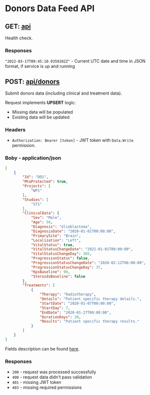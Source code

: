 # Donors Data Feed API

## GET: [api](http://localhost:5100/api)
Health check.

### Responses
`"2022-03-17T09:45:10.9359202Z"` - Current UTC date and time in JSON format, if service is up and running


## POST: [api/donors](http://localhost:5100/api/donors)
Submit donors data (including clinical and treatment data).

Request implements **UPSERT** logic:
- Missing data will be populated
- Existing data will be updated

### Headers
- `Authorization: Bearer [token]` - JWT token with `Data.Write` permission.

### Boby - application/json
```json
[
    {
        "Id": "DO1",
        "MtaProtected": true,
        "Projects": [
            "WP1"
        ],
        "Studies": [
            "ST1"
        ],
        "ClinicalData": {
            "Sex": "Male",
            "Age": 56,
            "Diagnosis": "Glioblastoma",
            "DiagnosisDate": "2020-01-01T00:00:00",
            "PrimarySite": "Brain",
            "Localization": "Left",
            "VitalStatus": true,
            "VitalStatusChangeDate": "2021-01-01T00:00:00",
            "VitalStatusChangeDay": 365,
            "ProgressionStatus": false,
            "ProgressionStatusChangeDate": "2020-02-12T00:00:00",
            "ProgressionStatusChangeDay": 37,
            "KpsBaseline": 90,
            "SteroidsBaseline": false
        },
        "Treatments": [
            {
                "Therapy": "Radiotherapy",
                "Details": "Patient specific therapy details.",
                "StartDate": "2020-01-07T00:00:00",
                "StartDay": 7,
                "EndDate": "2020-01-27T00:00:00",
                "DurationDays": 20,
                "Results": "Patient specific therapy results."
            }
        ]
    }
]
```
Fields description can be found [here](api-donors-models.md).

### Responses
- `200` - request was processed successfully
- `400` - request data didn't pass validation
- `401` - missing JWT token
- `403` - missing required permissions
